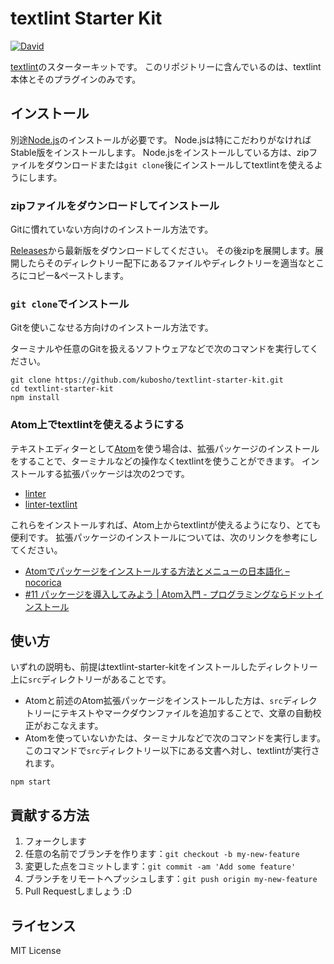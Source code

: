 # textlint Starter Kit

[![David](https://david-dm.org/kubosho/textlint-starter-kit.svg)](https://david-dm.org/kubosho/textlint-starter-kit)

[textlint](https://github.com/textlint/textlint)のスターターキットです。
このリポジトリーに含んでいるのは、textlint本体とそのプラグインのみです。

## インストール

別途[Node.js](https://nodejs.org/en/)のインストールが必要です。
Node.jsは特にこだわりがなければStable版をインストールします。
Node.jsをインストールしている方は、zipファイルをダウンロードまたは`git clone`後にインストールしてtextlintを使えるようにします。

### zipファイルをダウンロードしてインストール

Gitに慣れていない方向けのインストール方法です。

[Releases](https://github.com/kubosho/textlint-starter-kit/releases)から最新版をダウンロードしてください。
その後zipを展開します。展開したらそのディレクトリー配下にあるファイルやディレクトリーを適当なところにコピー&ペーストします。

### `git clone`でインストール

Gitを使いこなせる方向けのインストール方法です。

ターミナルや任意のGitを扱えるソフトウェアなどで次のコマンドを実行してください。

```shell
git clone https://github.com/kubosho/textlint-starter-kit.git
cd textlint-starter-kit
npm install
```

### Atom上でtextlintを使えるようにする

テキストエディターとして[Atom](https://atom.io/)を使う場合は、拡張パッケージのインストールをすることで、ターミナルなどの操作なくtextlintを使うことができます。
インストールする拡張パッケージは次の2つです。

- [linter](https://atom.io/packages/linter)
- [linter-textlint](https://atom.io/packages/linter-textlint)

これらをインストールすれば、Atom上からtextlintが使えるようになり、とても便利です。
拡張パッケージのインストールについては、次のリンクを参考にしてください。

- [Atomでパッケージをインストールする方法とメニューの日本語化 – nocorica](http://blog.nocorica.jp/2015/03/atom-package-install/)
- [#11 パッケージを導入してみよう | Atom入門 - プログラミングならドットインストール](http://dotinstall.com/lessons/basic_atom/30510)

## 使い方

いずれの説明も、前提はtextlint-starter-kitをインストールしたディレクトリー上に`src`ディレクトリーがあることです。

- Atomと前述のAtom拡張パッケージをインストールした方は、`src`ディレクトリーにテキストやマークダウンファイルを追加することで、文章の自動校正がおこなえます。
- Atomを使っていないかたは、ターミナルなどで次のコマンドを実行します。このコマンドで`src`ディレクトリー以下にある文書へ対し、textlintが実行されます。

```shell
npm start
```

## 貢献する方法

1. フォークします
1. 任意の名前でブランチを作ります：`git checkout -b my-new-feature`
1. 変更した点をコミットします：`git commit -am 'Add some feature'`
1. ブランチをリモートへプッシュします：`git push origin my-new-feature`
1. Pull Requestしましょう :D

## ライセンス

MIT License
